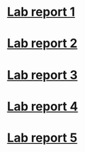 # [Lab report 1](https://bent101.github.io/LabReports/lab-report-1/lab-report-1)

# [Lab report 2](https://bent101.github.io/LabReports/lab-report-2/lab-report-2)

# [Lab report 3](https://bent101.github.io/LabReports/lab-report-3/lab-report-3)

# [Lab report 4](https://bent101.github.io/LabReports/lab-report-4/lab-report-4)

# [Lab report 5](https://bent101.github.io/LabReports/lab-report-5/lab-report-5)

